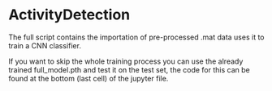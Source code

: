 # ActivityDetection

The full script contains the importation of pre-processed .mat data uses it to train a CNN classifier. 

If you want to skip the whole training process you can use the already trained full_model.pth and test it on the test set, 
the code for this can be found at the bottom (last cell) of the jupyter file.
